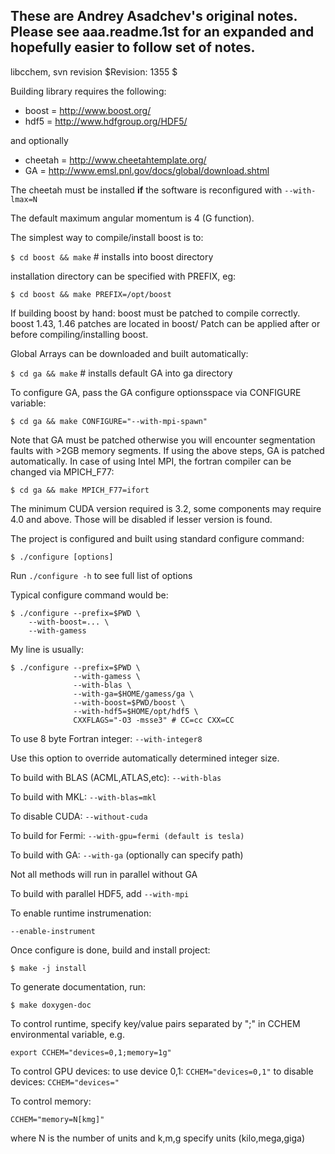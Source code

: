These are Andrey Asadchev's original notes.
Please see aaa.readme.1st for an expanded and
hopefully easier to follow set of notes.
----------------------------------------------
libcchem, svn revision $Revision: 1355 $

Building library requires the following:
*  boost = http://www.boost.org/
*  hdf5 = http://www.hdfgroup.org/HDF5/

and optionally

*  cheetah = http://www.cheetahtemplate.org/
*  GA = http://www.emsl.pnl.gov/docs/global/download.shtml

The cheetah must be installed **if** the software is reconfigured with ``--with-lmax=N``

The default maximum angular momentum is 4 (G function).

The simplest way to compile/install boost is to:

``$ cd boost && make`` # installs into boost directory

installation directory can be specified with PREFIX, eg:

``$ cd boost && make PREFIX=/opt/boost``

If building boost by hand:
boost must be patched to compile correctly.
boost 1.43, 1.46 patches are located in boost/
Patch can be applied after or before compiling/installing boost.

Global Arrays can be downloaded and built automatically:

``$ cd ga && make`` # installs default GA into ga directory

To configure GA, pass the GA configure optionsspace via CONFIGURE variable:

``$ cd ga && make CONFIGURE="--with-mpi-spawn"``

Note that GA must be patched otherwise you will encounter segmentation faults with >2GB memory segments.
If using the above steps, GA is patched automatically.
In case of using Intel MPI, the fortran compiler can be changed via MPICH_F77:

``$ cd ga && make MPICH_F77=ifort``

The minimum CUDA version required is 3.2, some components may require 4.0 and above.
Those will be disabled if lesser version is found.

The project is configured and built using standard configure command:

``$ ./configure [options]``

Run ``./configure -h`` to see full list of options

Typical configure command would be:

```
$ ./configure --prefix=$PWD \
    --with-boost=... \
    --with-gamess
```

My line is usually:

```
$ ./configure --prefix=$PWD \
              --with-gamess \
              --with-blas \
              --with-ga=$HOME/gamess/ga \
              --with-boost=$PWD/boost \
              --with-hdf5=$HOME/opt/hdf5 \
              CXXFLAGS="-O3 -msse3" # CC=cc CXX=CC
``` 

To use 8 byte Fortran integer: ``--with-integer8``

  Use this option to override automatically determined integer size.

To build with BLAS (ACML,ATLAS,etc):  ``--with-blas``

To build with MKL:  ``--with-blas=mkl``

To disable CUDA:    ``--without-cuda``

To build for Fermi: ``--with-gpu=fermi (default is tesla)``

To build with GA:   ``--with-ga`` (optionally can specify path)

  Not all methods will run in parallel without GA

To build with parallel HDF5, add ``--with-mpi``

To enable runtime instrumenation:

``--enable-instrument``

Once configure is done, build and install project:

``$ make -j install``

To generate documentation, run:

``$ make doxygen-doc``

To control runtime, specify key/value pairs separated by ";" in CCHEM environmental variable, e.g. 

``export CCHEM="devices=0,1;memory=1g"``

To control GPU devices:
    to use device 0,1: ``CCHEM="devices=0,1"``
    to disable devices: ``CCHEM="devices="``

To control memory:

``CCHEM="memory=N[kmg]"`` 

where N is the number of units and k,m,g specify units (kilo,mega,giga)

